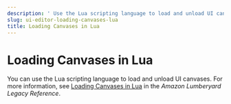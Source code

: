 ```yaml
---
description: ' Use the Lua scripting language to load and unload UI canvases in &ALYlong;. '
slug: ui-editor-loading-canvases-lua
title: Loading Canvases in Lua
---
```

# Loading Canvases in Lua<a name="ui-editor-loading-canvases-lua"></a>

You can use the Lua scripting language to load and unload UI canvases\. For more information, see [Loading Canvases in Lua](https://docs.aws.amazon.com/lumberyard/latest/legacyreference/lua-scripting-ces-loading-canvases.html) in the *Amazon Lumberyard Legacy Reference*\.